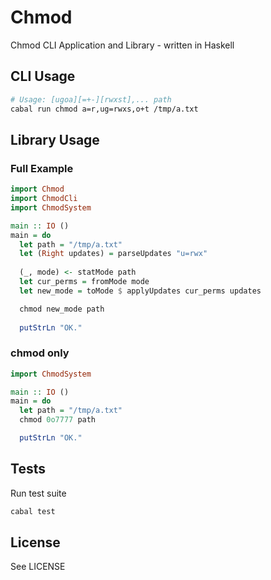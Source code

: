 # Chmod 
Chmod CLI Application and Library - written in Haskell

## CLI Usage

```bash
# Usage: [ugoa][=+-][rwxst],... path
cabal run chmod a=r,ug=rwxs,o+t /tmp/a.txt
```

## Library Usage

### Full Example 
```haskell
import Chmod
import ChmodCli
import ChmodSystem

main :: IO ()
main = do
  let path = "/tmp/a.txt"
  let (Right updates) = parseUpdates "u=rwx"
  
  (_, mode) <- statMode path
  let cur_perms = fromMode mode
  let new_mode = toMode $ applyUpdates cur_perms updates

  chmod new_mode path
  
  putStrLn "OK."
```

### chmod only

```haskell
import ChmodSystem

main :: IO ()
main = do
  let path = "/tmp/a.txt"
  chmod 0o7777 path

  putStrLn "OK."
```

## Tests

Run test suite

```bash
cabal test
```

## License

See LICENSE 
